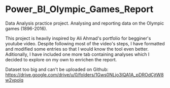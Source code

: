 # Power_BI_Olympic_Games_Report
Data Analysis practice project. Analysing and reporting data on the Olympic games  (1896-2016).

This project is heavily inspired by Ali Ahmad's portfolio for begginer's youtube video. Despite following most of the video's steps, I have formatted and modified some entries so that I would know the tool even better. Aditionally, I have included one more tab containing analyses which I decided to explore on my own to enrichen the report.

Dataset too big and can't be uploaded on Github:
https://drive.google.com/drive/u/0/folders/1Gws0NLjo3lQA1A_pDROdCjtW8w2vpolq
